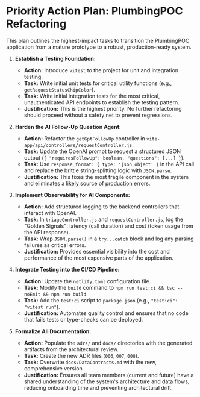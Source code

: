 # Priority Action Plan: PlumbingPOC Refactoring

This plan outlines the highest-impact tasks to transition the PlumbingPOC application from a mature prototype to a robust, production-ready system.

1.  **Establish a Testing Foundation:**
    *   **Action:** Introduce `vitest` to the project for unit and integration testing.
    *   **Task:** Write initial unit tests for critical utility functions (e.g., `getRequestStatusChipColor`).
    *   **Task:** Write initial integration tests for the most critical, unauthenticated API endpoints to establish the testing pattern.
    *   **Justification:** This is the highest priority. No further refactoring should proceed without a safety net to prevent regressions.

2.  **Harden the AI Follow-Up Question Agent:**
    *   **Action:** Refactor the `getGptFollowUp` controller in `vite-app/api/controllers/requestController.js`.
    *   **Task:** Update the OpenAI prompt to request a structured JSON output (`{ "requiresFollowUp": boolean, "questions": [...] }`).
    *   **Task:** Use `response_format: { type: 'json_object' }` in the API call and replace the brittle string-splitting logic with `JSON.parse`.
    *   **Justification:** This fixes the most fragile component in the system and eliminates a likely source of production errors.

3.  **Implement Observability for AI Components:**
    *   **Action:** Add structured logging to the backend controllers that interact with OpenAI.
    *   **Task:** In `triageController.js` and `requestController.js`, log the "Golden Signals": latency (call duration) and cost (token usage from the API response).
    *   **Task:** Wrap `JSON.parse()` in a `try...catch` block and log any parsing failures as critical errors.
    *   **Justification:** Provides essential visibility into the cost and performance of the most expensive parts of the application.

4.  **Integrate Testing into the CI/CD Pipeline:**
    *   **Action:** Update the `netlify.toml` configuration file.
    *   **Task:** Modify the `build` command to `npm run test:ci && tsc --noEmit && npm run build`.
    *   **Task:** Add the `test:ci` script to `package.json` (e.g., `"test:ci": "vitest run"`).
    *   **Justification:** Automates quality control and ensures that no code that fails tests or type-checks can be deployed.

5.  **Formalize All Documentation:**
    *   **Action:** Populate the `adrs/` and `docs/` directories with the generated artifacts from the architectural review.
    *   **Task:** Create the new ADR files (`006`, `007`, `008`).
    *   **Task:** Overwrite `docs/DataContracts.md` with the new, comprehensive version.
    *   **Justification:** Ensures all team members (current and future) have a shared understanding of the system's architecture and data flows, reducing onboarding time and preventing architectural drift.